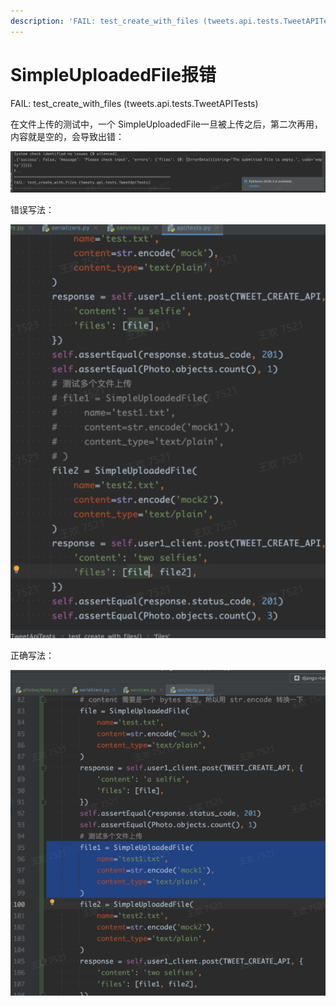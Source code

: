 ```yaml
---
description: 'FAIL: test_create_with_files (tweets.api.tests.TweetAPITests)'
---
```


# SimpleUploadedFile报错

FAIL: test\_create\_with\_files \(tweets.api.tests.TweetAPITests\)

在文件上传的测试中，一个 SimpleUploadedFile一旦被上传之后，第二次再用，内容就是空的，会导致出错：

![terminal&#x62A5;&#x9519;&#x4FE1;&#x606F;](.gitbook/assets/tu-pian-%20%2832%29.png)

错误写法：

![tests.py](.gitbook/assets/tu-pian-%20%2831%29.png)

正确写法：

![tests.py](.gitbook/assets/tu-pian-%20%2834%29.png)






